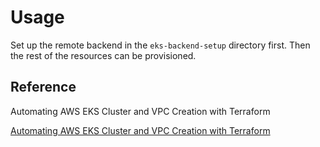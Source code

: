 # Usage

Set up the remote backend in the `eks-backend-setup` directory first. Then the rest of the resources can be provisioned.

## Reference

Automating AWS EKS Cluster and VPC Creation with Terraform

[Automating AWS EKS Cluster and VPC Creation with Terraform](https://mary-wangoi.medium.com/aws-eks-cluster-vpc-creation-using-terraform-35b82bcc9af6)

